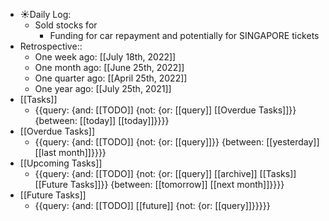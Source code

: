 - ☀️Daily Log:
    - Sold stocks for
        - Funding for car repayment and potentially for SINGAPORE tickets
- Retrospective::
    - One week ago: [[July 18th, 2022]]
    - One month ago: [[June 25th, 2022]]
    - One quarter ago: [[April 25th, 2022]]
    - One year ago: [[July 25th, 2021]]
- [[Tasks]]
    - {{query: {and: [[TODO]] {not: {or: [[query]] [[Overdue Tasks]]}} {between: [[today]] [[today]]}}}}
- [[Overdue Tasks]]
    - {{query: {and: [[TODO]] {not: {or: [[query]]}} {between: [[yesterday]] [[last month]]}}}}
- [[Upcoming Tasks]]
    - {{query: {and: [[TODO]] {not: {or: [[query]] [[archive]] [[Tasks]] [[Future Tasks]]}} {between: [[tomorrow]] [[next month]]}}}}
- [[Future Tasks]]
    - {{query: {and: [[TODO]] [[future]] {not: {or: [[query]]}}}}}
